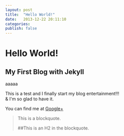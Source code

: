 ```yaml
---
layout: post
title:  "Hello World!"
date:   2013-12-22 20:11:10
categories: 
publish: false
---
```


Hello World!
=============
My First Blog with Jekyll
--------------------------
aaaaa

This is a test and I finally start my blog entertainment!!!  
& I'm so glad to have it.

You can find me at [Google+][1]

>This is a blockquote.
>
>##This is an H2 in the blockquote.

[1]:https://plus.google.com/+%E5%BC%A0%E7%83%A8annezhang/posts/ "my Google+"